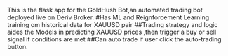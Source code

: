 This is the flask app for the GoldHush Bot,an automated trading bot deployed live on Deriv Broker.
#Has ML and Reignforcement Learning training om historical data for XAUUSD pair
##Trading strategy and logic aides the Models in predicting XAUUSD prices ,then trigger a buy or sell signal if conditions are met
##Can auto trade if user click the auto-trading button.
